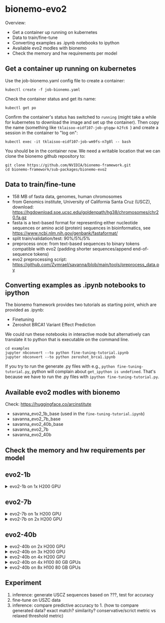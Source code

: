 # bionemo-evo2

Overview:

- Get a container up running on kubernetes
- Data to train/fine-tune
- Converting examples as .ipynb notebooks to ipython
- Available evo2 modles with bionemo
- Check the memory and hw requirements per model

## Get a container up running on kubernetes

Use the job-bionemo.yaml config file to create a container:

```
kubectl create -f job-bionemo.yaml
```

Check the container status and get its name:

```
kubectl get po
```

Confirm the container's status has switched to `running` (might take a while for kubernetes to download the image and set up the container). Then copy the name (something like `tklaisoo-eidf107-job-gtqqw-k2fc6 `) and create a session in the container to "log on":

```
kubectl exec -it tklaisoo-eidf107-job-wm9fs-n7g8l -- bash
```

You should be in the container now. We need a writable location that we can clone the bionemo github repository to:

```
git clone https://github.com/NVIDIA/bionemo-framework.git
cd bionemo-framework/sub-packages/bionemo-evo2
```

## Data to train/fine-tune

- 158 MB of fasta data, genomes, human chromosomes
- from Genomics institute, University of California Santa Cruz (USCZ), download: https://hgdownload.soe.ucsc.edu/goldenpath/hg38/chromosomes/chr20.fa.gz
- fasta is a text-based format for representing either nucleotide sequences or amino acid (protein) sequences in bioinformatics, see https://www.ncbi.nlm.nih.gov/genbank/fastaformat/
- split train/validation/test: 90%/5%/5% 
- preprocess once: from text-based sequences to binary tokens compatible with evo2 (padding shorter sequences/append end-of-sequence tokens)
- evo2 preprocessing script: https://github.com/Zymrael/savanna/blob/main/tools/preprocess_data.py

## Converting examples as .ipynb notebooks to ipython

The bionemo framework provides two tutorials as starting point, which are provided as .ipynb:
- Finetuning
- Zeroshot BRCA1 Variant Effect Prediction

We could run these notebooks in interactive mode but alternatively can translate it to python that is executable on the command line. 

<!--- See: https://stackoverflow.com/questions/35545402/how-to-run-an-ipynb-jupyter-notebook-from-terminal -->

```
cd examples
jupyter nbconvert --to python fine-tuning-tutorial.ipynb
jupyter nbconvert --to python zeroshot_brca1.ipynb
```

If you try to run the generate .py files with e.g., `python fine-tuning-tutorial.py`, python will complain about `get_ipython is undefined`. That's because we have to run the .py files with `ipython fine-tuning-tutorial.py`.

## Available evo2 modles with bionemo

Check: https://huggingface.co/arcinstitute

- savanna_evo2_1b_base (used in the `fine-tuning-tutorial.ipynb`)
- savanna_evo2_7b_base
- savanna_evo2_40b_base
- savanna_evo2_7b
- savanna_evo2_40b

<!--- Try replacing the model in `fine-tuning-tutorial.ipynb` with the 40b_base model. -->

## Check the memory and hw requirements per model

<!---

### evo2-7b

See: https://github.com/NVIDIA/bionemo-framework/issues/986
Question: `How many H100s and how much memory are needed to fine-tune the evo2-7b model?`
Answer: Run `torchrun --nproc-per-node 4 --nnodes 1 /usr/local/bin/train_evo2 -d ./sub-packages/bionemo-evo2/examples/training_data_config.yaml  --dataset-dir ./preprocessed_data --result-dir pretraining_demo --experiment-name evo2 --model-size 7b --devices 4 --num-nodes 1 --seq-length 8192 --micro-batch-size 1 --lr 0.000015 --min-lr 0.0000149 --warmup-steps 100 --grad-acc-batches 4 --max-steps 100  --clip-grad 250 --wd 0.001 --attention-dropout 0.01 --hidden-dropout 0.01 --val-check-interval 50  --create-tensorboard-logger --ckpt-async-save`


The data was taken by pulling from the notebook ./sub-packages/bionemo-evo2/examples/fine-tuning-tutorial.ipynb

<details>

<summar>Some relevant information from the logs:</summary>

```
┏━━━┳━━━━━━━━━━━━━━━━━━━━━━━━━━━━━━━━━━━━━┳━━━━━━━━━━━━━━━━━━━━━━━━┳━━━━━━━━┳━━━━━━━┓
┃   ┃ Name                                ┃ Type                   ┃ Params ┃ Mode  ┃
┡━━━╇━━━━━━━━━━━━━━━━━━━━━━━━━━━━━━━━━━━━━╇━━━━━━━━━━━━━━━━━━━━━━━━╇━━━━━━━━╇━━━━━━━┩
│ 0 │ module                              │ DDP                    │  6.5 B │ train │
│ 1 │ module.module                       │ Float16Module          │  6.5 B │ train │
│ 2 │ module.module.module                │ HyenaModel             │  6.5 B │ train │
│ 3 │ module.module.module.embedding      │ LanguageModelEmbedding │  2.1 M │ train │
│ 4 │ module.module.module.rotary_pos_emb │ RotaryEmbedding        │      0 │ train │
│ 5 │ module.module.module.decoder        │ HyenaStack             │  6.5 B │ train │
│ 6 │ module.module.module.output_layer   │ ColumnParallelLinear   │      0 │ train │
└───┴─────────────────────────────────────┴────────────────────────┴────────┴───────┘
Trainable params: 6.5 B
Non-trainable params: 0
Total params: 6.5 B
Total estimated model params size (MB): 25.9 K
Modules in train mode: 452
Modules in eval mode: 0

...

Training epoch 0, iteration 32/99 | lr: 4.8e-06 | global_batch_size: 16 | global_step: 32 | reduced_train_loss: 1.436 | train_step_timing in s: 4.929 | consumed_samples: 528
Training epoch 0, iteration 33/99 | lr: 4.95e-06 | global_batch_size: 16 | global_step: 33 | reduced_train_loss: 1.483 | train_step_timing in s: 4.938 | consumed_samples: 544
Training epoch 0, iteration 34/99 | lr: 5.1e-06 | global_batch_size: 16 | global_step: 34 | reduced_train_loss: 1.58 | train_step_timing in s: 4.93 | consumed_samples: 560
```

nvidia-smi output:
```
+---------------------------------------------------------------------------------------+
| NVIDIA-SMI 535.216.03             Driver Version: 535.216.03   CUDA Version: 12.2     |
|-----------------------------------------+----------------------+----------------------+
| GPU  Name                 Persistence-M | Bus-Id        Disp.A | Volatile Uncorr. ECC |
| Fan  Temp   Perf          Pwr:Usage/Cap |         Memory-Usage | GPU-Util  Compute M. |
|                                         |                      |               MIG M. |
|=========================================+======================+======================|
|   0  NVIDIA H100 80GB HBM3          On  | 00000000:19:00.0 Off |                    0 |
| N/A   68C    P0             689W / 700W |  66809MiB / 81559MiB |    100%      Default |
|                                         |                      |             Disabled |
+-----------------------------------------+----------------------+----------------------+
|   1  NVIDIA H100 80GB HBM3          On  | 00000000:2D:00.0 Off |                    0 |
| N/A   60C    P0             686W / 700W |  66861MiB / 81559MiB |    100%      Default |
|                                         |                      |             Disabled |
+-----------------------------------------+----------------------+----------------------+
|   2  NVIDIA H100 80GB HBM3          On  | 00000000:3F:00.0 Off |                    0 |
| N/A   59C    P0             691W / 700W |  66595MiB / 81559MiB |    100%      Default |
|                                         |                      |             Disabled |
+-----------------------------------------+----------------------+----------------------+
|   3  NVIDIA H100 80GB HBM3          On  | 00000000:66:00.0 Off |                    0 |
| N/A   54C    P0             688W / 700W |  66595MiB / 81559MiB |    100%      Default |
|                                         |                      |             Disabled |
+-----------------------------------------+----------------------+----------------------+
```
</details>
-->

## evo2-1b

<details>
<summary>evo2-1b on 1x H200 GPU</summary>

Run:
```
torchrun --nproc-per-node 1 --nnodes 1 /usr/local/bin/train_evo2 -d ./sub-packages/bionemo-evo2/examples/training_data_config.yaml  --dataset-dir ./preprocessed_data --result-dir pretraining_demo --experiment-name evo2 --model-size 1b --devices 1 --num-nodes 1 --seq-length 8192 --micro-batch-size 1 --lr 0.000015 --min-lr 0.0000149 --warmup-steps 100 --grad-acc-batches 4 --max-steps 100  --clip-grad 250 --wd 0.001 --attention-dropout 0.01 --hidden-dropout 0.01 --val-check-interval 50  --create-tensorboard-logger --ckpt-async-save
```

some output:
```
┏━━━┳━━━━━━━━━━━━━━━━━━━━━━━━━━━━━━━━━━━━━┳━━━━━━━━━━━━━━━━━━━━━━━━┳━━━━━━━━┳━━━━━━━┓
┃   ┃ Name                                ┃ Type                   ┃ Params ┃ Mode  ┃
┡━━━╇━━━━━━━━━━━━━━━━━━━━━━━━━━━━━━━━━━━━━╇━━━━━━━━━━━━━━━━━━━━━━━━╇━━━━━━━━╇━━━━━━━┩
│ 0 │ module                              │ DDP                    │  1.1 B │ train │
│ 1 │ module.module                       │ Float16Module          │  1.1 B │ train │
│ 2 │ module.module.module                │ HyenaModel             │  1.1 B │ train │
│ 3 │ module.module.module.embedding      │ LanguageModelEmbedding │  983 K │ train │
│ 4 │ module.module.module.rotary_pos_emb │ RotaryEmbedding        │      0 │ train │
│ 5 │ module.module.module.decoder        │ HyenaStack             │  1.1 B │ train │
│ 6 │ module.module.module.output_layer   │ ColumnParallelLinear   │      0 │ train │
└───┴─────────────────────────────────────┴────────────────────────┴────────┴───────┘
Trainable params: 1.1 B                                                                                                                 
Non-trainable params: 0                                                                                                                 
Total params: 1.1 B                                                                                                                     
Total estimated model params size (MB): 4.4 K                                                                                           
Modules in train mode: 356                                                                                                              
Modules in eval mode: 0
```

</details>

## evo2-7b

<details>

<summary>evo2-7b on 1x H200 GPU</summary>

Run:
```
torchrun --nproc-per-node 1 --nnodes 1 /usr/local/bin/train_evo2 -d ./sub-packages/bionemo-evo2/examples/training_data_config.yaml  --dataset-dir ./preprocessed_data --result-dir pretraining_demo --experiment-name evo2 --model-size 7b --devices 1 --num-nodes 1 --seq-length 8192 --micro-batch-size 1 --lr 0.000015 --min-lr 0.0000149 --warmup-steps 100 --grad-acc-batches 4 --max-steps 100  --clip-grad 250 --wd 0.001 --attention-dropout 0.01 --hidden-dropout 0.01 --val-check-interval 50  --create-tensorboard-logger --ckpt-async-save
```

Error:
```
[rank0]: torch.OutOfMemoryError: CUDA out of memory. Tried to allocate 344.00 MiB. GPU 0 has a total capacity of 139.81 GiB of which 2.00 MiB is free. Process 3131906 has 139.80 GiB memory in use. Of the allocated memory 137.97 GiB is allocated by PyTorch, and 704.56 MiB is reserved by PyTorch but unallocated. If reserved but unallocated memory is large try setting PYTORCH_CUDA_ALLOC_CONF=expandable_segments:True to avoid fragmentation.  See documentation for Memory Management  (https://pytorch.org/docs/stable/notes/cuda.html#environment-variables)
```

</details>

<details>

<summary>evo2-7b on 2x H200 GPU</summary>

Run:
```
torchrun --nproc-per-node 2 --nnodes 1 /usr/local/bin/train_evo2 -d ./sub-packages/bionemo-evo2/examples/training_data_config.yaml  --dataset-dir ./preprocessed_data --result-dir pretraining_demo --experiment-name evo2 --model-size 7b --devices 2 --num-nodes 1 --seq-length 8192 --micro-batch-size 1 --lr 0.000015 --min-lr 0.0000149 --warmup-steps 100 --grad-acc-batches 4 --max-steps 100  --clip-grad 250 --wd 0.001 --attention-dropout 0.01 --hidden-dropout 0.01 --val-check-interval 50  --create-tensorboard-logger --ckpt-async-save
```

```
┏━━━┳━━━━━━━━━━━━━━━━━━━━━━━━━━━━━━━━━━━━━┳━━━━━━━━━━━━━━━━━━━━━━━━┳━━━━━━━━┳━━━━━━━┓
┃   ┃ Name                                ┃ Type                   ┃ Params ┃ Mode  ┃
┡━━━╇━━━━━━━━━━━━━━━━━━━━━━━━━━━━━━━━━━━━━╇━━━━━━━━━━━━━━━━━━━━━━━━╇━━━━━━━━╇━━━━━━━┩
│ 0 │ module                              │ DDP                    │  6.5 B │ train │
│ 1 │ module.module                       │ Float16Module          │  6.5 B │ train │
│ 2 │ module.module.module                │ HyenaModel             │  6.5 B │ train │
│ 3 │ module.module.module.embedding      │ LanguageModelEmbedding │  2.1 M │ train │
│ 4 │ module.module.module.rotary_pos_emb │ RotaryEmbedding        │      0 │ train │
│ 5 │ module.module.module.decoder        │ HyenaStack             │  6.5 B │ train │
│ 6 │ module.module.module.output_layer   │ ColumnParallelLinear   │      0 │ train │
└───┴─────────────────────────────────────┴────────────────────────┴────────┴───────┘
Trainable params: 6.5 B
Non-trainable params: 0
Total params: 6.5 B
Total estimated model params size (MB): 25.9 K
Modules in train mode: 452
Modules in eval mode: 0
```

Runs ok!

</details>

## evo2-40b

<details>

<summary>evo2-40b on 2x H200 GPU</summary>

Run:
```
torchrun --nproc-per-node 2 --nnodes 1 /usr/local/bin/train_evo2 -d ./sub-packages/bionemo-evo2/examples/training_data_config.yaml  --dataset-dir ./preprocessed_data --result-dir pretraining_demo --experiment-name evo2 --model-size 40b --devices 2 --num-nodes 1 --seq-length 8192 --micro-batch-size 1 --lr 0.000015 --min-lr 0.0000149 --warmup-steps 100 --grad-acc-batches 4 --max-steps 100  --clip-grad 250 --wd 0.001 --attention-dropout 0.01 --hidden-dropout 0.01 --val-check-interval 50  --create-tensorboard-logger --ckpt-async-save
```

We run out of storage on eidf, try to not create checkpoints during testing with `--disable-checkpointing`

Errors:
```
[rank0]: torch.OutOfMemoryError: CUDA out of memory. Tried to allocate 75.13 GiB. GPU 0 has a total capacity of 139.81 GiB of which 63.24 GiB is free. Process 3299062 has 76.56 GiB memory in use. Of the allocated memory 75.13 GiB is allocated by PyTorch, and 18.76 MiB is reserved by PyTorch but unallocated. If reserved but unallocated memory is large try setting PYTORCH_CUDA_ALLOC_CONF=expandable_segments:True to avoid fragmentation.  See documentation for Memory Management  (https://pytorch.org/docs/stable/notes/cuda.html#environment-variables)
[rank1]: torch.OutOfMemoryError: CUDA out of memory. Tried to allocate 75.13 GiB. GPU 1 has a total capacity of 139.81 GiB of which 63.24 GiB is free. Process 3299063 has 76.56 GiB memory in use. Of the allocated memory 75.13 GiB is allocated by PyTorch, and 18.76 MiB is reserved by PyTorch but unallocated. If reserved but unallocated memory is large try setting PYTORCH_CUDA_ALLOC_CONF=expandable_segments:True to avoid fragmentation.  See documentation for Memory Management  (https://pytorch.org/docs/stable/notes/cuda.html#environment-variables)
```

</details>

<details>

<summary>evo2-40b on 3x H200 GPU</summary>

Run:
```
torchrun --nproc-per-node 3 --nnodes 1 /usr/local/bin/train_evo2 -d training_data_config.yaml  --dataset-dir preprocessed_data --result-dir pretraining_demo --experiment-name evo2 --model-size 40b --devices 3 --num-nodes 1 --seq-length 8192 --micro-batch-size 1 --lr 0.000015 --min-lr 0.0000149 --warmup-steps 100 --grad-acc-batches 4 --max-steps 100  --clip-grad 250 --wd 0.001 --attention-dropout 0.01 --hidden-dropout 0.01 --val-check-interval 50  --create-tensorboard-logger --disable-checkpointing
```

Errors:
```
[rank0]: torch.OutOfMemoryError: CUDA out of memory. Tried to allocate 75.13 GiB. GPU 0 has a total capacity of 139.81 GiB of which 63.19 GiB is free. Process 3314890 has 76.61 GiB memory in use. Of the allocated memory 75.13 GiB is allocated by PyTorch, and 18.76 MiB is reserved by PyTorch but unallocated. If reserved but unallocated memory is large try setting PYTORCH_CUDA_ALLOC_CONF=expandable_segments:True to avoid fragmentation.  See documentation for Memory Management  (https://pytorch.org/docs/stable/notes/cuda.html#environment-variables)
[rank1]: torch.OutOfMemoryError: CUDA out of memory. Tried to allocate 75.13 GiB. GPU 1 has a total capacity of 139.81 GiB of which 63.19 GiB is free. Process 3314891 has 76.61 GiB memory in use. Of the allocated memory 75.13 GiB is allocated by PyTorch, and 18.76 MiB is reserved by PyTorch but unallocated. If reserved but unallocated memory is large try setting PYTORCH_CUDA_ALLOC_CONF=expandable_segments:True to avoid fragmentation.  See documentation for Memory Management  (https://pytorch.org/docs/stable/notes/cuda.html#environment-variables)
[rank2]: torch.OutOfMemoryError: CUDA out of memory. Tried to allocate 75.13 GiB. GPU 2 has a total capacity of 139.81 GiB of which 63.19 GiB is free. Process 3314892 has 76.61 GiB memory in use. Of the allocated memory 75.13 GiB is allocated by PyTorch, and 18.76 MiB is reserved by PyTorch but unallocated. If reserved but unallocated memory is large try setting PYTORCH_CUDA_ALLOC_CONF=expandable_segments:True to avoid fragmentation.  See documentation for Memory Management  (https://pytorch.org/docs/stable/notes/cuda.html#environment-variables)
```

</details>

<details>

<summary>evo2-40b on 4x H200 GPU</summary>

Run:
```
torchrun --nproc-per-node 4 --nnodes 1 /usr/local/bin/train_evo2 -d training_data_config.yaml  --dataset-dir preprocessed_data --result-dir pretraining_demo --experiment-name evo2 --model-size 40b --devices 4 --num-nodes 1 --seq-length 8192 --micro-batch-size 1 --lr 0.000015 --min-lr 0.0000149 --warmup-steps 100 --grad-acc-batches 4 --max-steps 100  --clip-grad 250 --wd 0.001 --attention-dropout 0.01 --hidden-dropout 0.01 --val-check-interval 50  --create-tensorboard-logger --disable-checkpointing
```
pending... 

</details>

<details>

<summary>evo2-40b on 4x H100 80 GB GPUs</summary>

Run:
```
torchrun --nproc-per-node 4 --nnodes 1 /usr/local/bin/train_evo2 -d training_data_config.yaml  --dataset-dir preprocessed_data --result-dir pretraining_demo --experiment-name evo2 --model-size 40b --devices 4 --num-nodes 1 --seq-length 8192 --micro-batch-size 1 --lr 0.000015 --min-lr 0.0000149 --warmup-steps 100 --grad-acc-batches 4 --max-steps 100  --clip-grad 250 --wd 0.001 --attention-dropout 0.01 --hidden-dropout 0.01 --val-check-interval 50  --create-tensorboard-logger --disable-checkpointing
```

Results:
had to increase mem from 256GiB to 512 GiB

Errors:
```
[rank3]: torch.OutOfMemoryError: CUDA out of memory. Tried to allocate 75.13 GiB. GPU 3 has a total capacity of 79.25 GiB of which 3.02 GiB is free. Process 1142987 has 76.22 GiB memory in use. Of the allocated memory 75.13 GiB is allocated by PyTorch, and 18.76 MiB is reserved by PyTorch but unallocated. If reserved but unallocated memory is large try setting PYTORCH_CUDA_ALLOC_CONF=expandable_segments:True to avoid fragmentation.  See documentation for Memory Management  (https://pytorch.org/docs/stable/notes/cuda.html#environment-variables)
[rank1]: torch.OutOfMemoryError: CUDA out of memory. Tried to allocate 75.13 GiB. GPU 1 has a total capacity of 79.25 GiB of which 3.02 GiB is free. Process 1142985 has 76.22 GiB memory in use. Of the allocated memory 75.13 GiB is allocated by PyTorch, and 18.76 MiB is reserved by PyTorch but unallocated. If reserved but unallocated memory is large try setting PYTORCH_CUDA_ALLOC_CONF=expandable_segments:True to avoid fragmentation.  See documentation for Memory Management  (https://pytorch.org/docs/stable/notes/cuda.html#environment-variables)
[rank2]: torch.OutOfMemoryError: CUDA out of memory. Tried to allocate 75.13 GiB. GPU 2 has a total capacity of 79.25 GiB of which 3.02 GiB is free. Process 1142986 has 76.22 GiB memory in use. Of the allocated memory 75.13 GiB is allocated by PyTorch, and 18.76 MiB is reserved by PyTorch but unallocated. If reserved but unallocated memory is large try setting PYTORCH_CUDA_ALLOC_CONF=expandable_segments:True to avoid fragmentation.  See documentation for Memory Management  (https://pytorch.org/docs/stable/notes/cuda.html#environment-variables)
[rank0]: torch.OutOfMemoryError: CUDA out of memory. Tried to allocate 75.13 GiB. GPU 0 has a total capacity of 79.25 GiB of which 3.02 GiB is free. Process 1142984 has 76.22 GiB memory in use. Of the allocated memory 75.13 GiB is allocated by PyTorch, and 18.76 MiB is reserved by PyTorch but unallocated. If reserved but unallocated memory is large try setting PYTORCH_CUDA_ALLOC_CONF=expandable_segments:True to avoid fragmentation.  See documentation for Memory Management  (https://pytorch.org/docs/stable/notes/cuda.html#environment-variables)
```

</details>

<details>

<summary>evo2-40b on 8x H100 80 GB GPUs</summary>

pending...

</details>


## Experiment

1. inference: generate USCZ sequences based on ???, test for accuracy
2. fine-tune on USZC data
3. inference: compare predictive accuracy to 1. (how to compare generated data? exact match? similarity? conservative/scrict metric vs relaxed threshold metric)